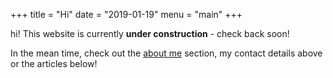 +++
title = "Hi"
date = "2019-01-19"
menu = "main"
+++

hi! This website is currently **under construction** - check back soon!

In the mean time, check out the [about me](./about) section,
my contact details above or the articles below!